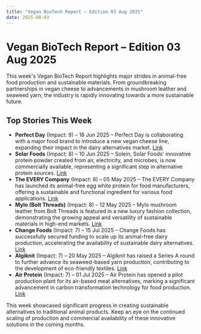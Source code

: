 ```yaml
---
title: "Vegan BioTech Report – Edition 03 Aug 2025"
date: 2025-08-03
---
```


# Vegan BioTech Report – Edition 03 Aug 2025

This week's Vegan BioTech Report highlights major strides in animal-free food production and sustainable materials. From groundbreaking partnerships in vegan cheese to advancements in mushroom leather and seaweed yarn, the industry is rapidly innovating towards a more sustainable future.

## Top Stories This Week

*   **Perfect Day** (Impact: 9) – 18 Jun 2025 – Perfect Day is collaborating with a major food brand to introduce a new vegan cheese line, expanding their impact in the dairy alternatives market. [Link](https://www.google.com/search?q=Perfect+Day+vegan+cheese+partnership)
*   **Solar Foods** (Impact: 8) – 10 Jun 2025 – Solein, Solar Foods' innovative protein powder created from air, electricity, and microbes, is now commercially available, representing a significant step in alternative protein sources. [Link](https://www.google.com/search?q=Solar+Foods+Solein+commercial+launch)
*   **The EVERY Company** (Impact: 8) – 05 May 2025 – The EVERY Company has launched its animal-free egg white protein for food manufacturers, offering a sustainable and functional ingredient for various food applications. [Link](https://www.google.com/search?q=The+EVERY+Company+animal-free+egg+white)
*   **Mylo (Bolt Threads)** (Impact: 8) – 12 May 2025 – Mylo mushroom leather from Bolt Threads is featured in a new luxury fashion collection, demonstrating the growing appeal and versatility of sustainable materials in high-end markets. [Link](https://www.google.com/search?q=Mylo+mushroom+leather+luxury+fashion+collection)
*   **Change Foods** (Impact: 7) – 15 Jul 2025 – Change Foods has successfully secured funding to scale up its animal-free dairy production, accelerating the availability of sustainable dairy alternatives. [Link](https://www.google.com/search?q=Change+Foods+funding+animal-free+dairy)
*   **Algiknit** (Impact: 7) – 20 May 2025 – Algiknit has raised a Series A round to further advance its seaweed-based yarn production, contributing to the development of eco-friendly textiles. [Link](https://www.google.com/search?q=Algiknit+Series+A+seaweed+yarn)
*   **Air Protein** (Impact: 7) – 01 Jul 2025 – Air Protein has opened a pilot production plant for its air-based meat alternatives, marking a significant advancement in carbon transformation technology for food production. [Link](https://www.google.com/search?q=Air+Protein+pilot+plant+air-based+meat)

This week showcased significant progress in creating sustainable alternatives to traditional animal products. Keep an eye on the continued scaling of production and commercial availability of these innovative solutions in the coming months.